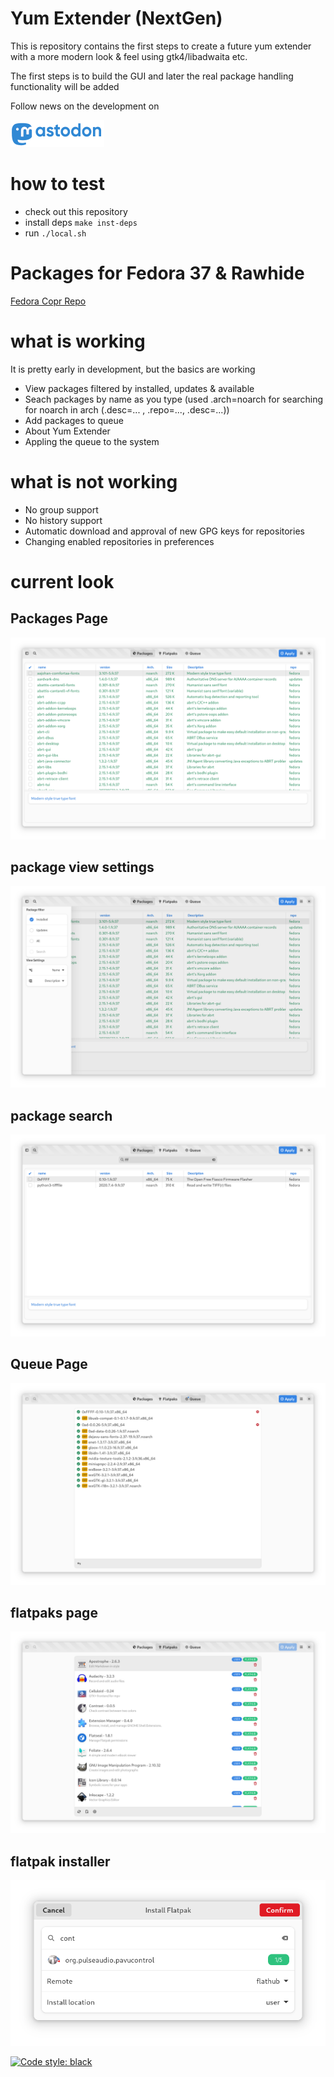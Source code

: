 # Yum Extender (NextGen)

This is repository contains the first steps to create a future yum extender
with a more modern look & feel using gtk4/libadwaita etc.

The first steps is to build the GUI and later the real package handling functionality will be added

Follow news on the development on 

[![Mastodon](data/gfx/Mastodon-Social-150px.png)](https://fosstodon.org/@nerdytim)

# how to test

- check out this repository
- install deps `make inst-deps`
- run `./local.sh`

# Packages for Fedora 37 & Rawhide

[Fedora Copr Repo](https://copr.fedorainfracloud.org/coprs/timlau/yumex-ng/)

# what is working

It is pretty early in development, but the basics are working

- View packages filtered by installed, updates & available
- Seach packages by name as you type (used .arch=noarch for searching for noarch in arch (.desc=... , .repo=..., .desc=...))
- Add packages to queue
- About Yum Extender
- Appling the queue to the system

# what is not working

- No group support
- No history support
- Automatic download and approval of new GPG keys for repositories
- Changing enabled repositories in preferences
 

# current look

## Packages Page
![packages](data/gfx/yumex-ng-main.png) 

## package view settings
![package settings](data/gfx/yumex-ng-package-setting.png) 

## package search
![package search](data/gfx/yumex-ng-search.png) 

## Queue Page
![queue](data/gfx/yumex-ng-queue.png) 

## flatpaks page
![flatpak](data/gfx/yumex-ng-flatpaks.png) 

## flatpak installer
![flatpak-installer](data/gfx/yumex-ng-flatpaks-install.png) 


[![Code style: black](https://img.shields.io/badge/code%20style-black-000000.svg)](https://github.com/psf/black)
